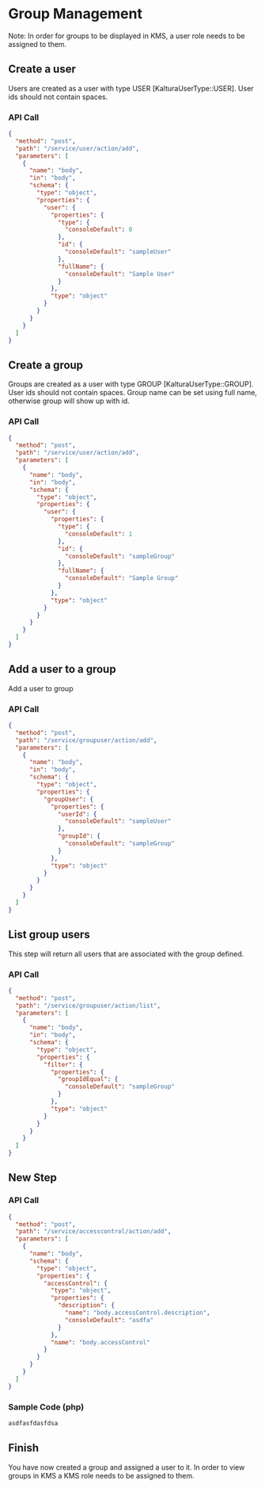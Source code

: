 <!--METADATA
{
  "summary": "Workflow to add groups, add users to them and view users within a group"
}
-->

# Group Management
Note: In order for groups to be displayed in KMS, a user role needs to be assigned to them.

## Create a user
Users are created as a user with type USER [KalturaUserType::USER].
User ids should not contain spaces.

### API Call
```json
{
  "method": "post",
  "path": "/service/user/action/add",
  "parameters": [
    {
      "name": "body",
      "in": "body",
      "schema": {
        "type": "object",
        "properties": {
          "user": {
            "properties": {
              "type": {
                "consoleDefault": 0
              },
              "id": {
                "consoleDefault": "sampleUser"
              },
              "fullName": {
                "consoleDefault": "Sample User"
              }
            },
            "type": "object"
          }
        }
      }
    }
  ]
}
```

## Create a group
Groups are created as a user with type GROUP [KalturaUserType::GROUP].
User ids should not contain spaces.
Group name can be set using full name, otherwise group will show up with id.

### API Call
```json
{
  "method": "post",
  "path": "/service/user/action/add",
  "parameters": [
    {
      "name": "body",
      "in": "body",
      "schema": {
        "type": "object",
        "properties": {
          "user": {
            "properties": {
              "type": {
                "consoleDefault": 1
              },
              "id": {
                "consoleDefault": "sampleGroup"
              },
              "fullName": {
                "consoleDefault": "Sample Group"
              }
            },
            "type": "object"
          }
        }
      }
    }
  ]
}
```

## Add a user to a group
Add a user to group

### API Call
```json
{
  "method": "post",
  "path": "/service/groupuser/action/add",
  "parameters": [
    {
      "name": "body",
      "in": "body",
      "schema": {
        "type": "object",
        "properties": {
          "groupUser": {
            "properties": {
              "userId": {
                "consoleDefault": "sampleUser"
              },
              "groupId": {
                "consoleDefault": "sampleGroup"
              }
            },
            "type": "object"
          }
        }
      }
    }
  ]
}
```

## List group users
This step will return all users that are associated with the group defined.

### API Call
```json
{
  "method": "post",
  "path": "/service/groupuser/action/list",
  "parameters": [
    {
      "name": "body",
      "in": "body",
      "schema": {
        "type": "object",
        "properties": {
          "filter": {
            "properties": {
              "groupIdEqual": {
                "consoleDefault": "sampleGroup"
              }
            },
            "type": "object"
          }
        }
      }
    }
  ]
}
```

## New Step


### API Call
```json
{
  "method": "post",
  "path": "/service/accesscontrol/action/add",
  "parameters": [
    {
      "name": "body",
      "schema": {
        "type": "object",
        "properties": {
          "accessControl": {
            "type": "object",
            "properties": {
              "description": {
                "name": "body.accessControl.description",
                "consoleDefault": "asdfa"
              }
            },
            "name": "body.accessControl"
          }
        }
      }
    }
  ]
}
```
### Sample Code (php)
```php
asdfasfdasfdsa
```

## Finish
You have now created a group and assigned a user to it. 
In order to view groups in KMS a KMS role needs to be assigned to them.